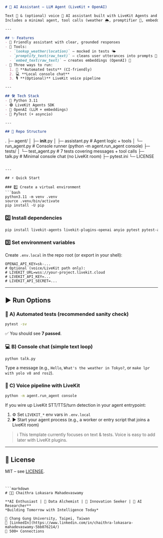 

```markdown
# 🤖 AI Assistant – LLM Agent (LiveKit + OpenAI)

Text 💬 & (optional) voice 🎤 AI assistant built with LiveKit Agents and OpenAI.  
Includes a minimal agent, tool calls (weather 🌦️, promptifier 📝, embeddings 🧩), a CLI chat 💻, and full test harness ✅.

---

## ✨ Features
- 🤝 Friendly assistant with clear, grounded responses
- 🔧 Tools:
  - `lookup_weather(location)` – mocked in tests 🌤️
  - `promptify_text(raw_text)` – cleans user utterances into prompts 📝
  - `embed_text(raw_text)` – creates embeddings (OpenAI) 🧠
- 🚀 Three ways to run:
  1. 🧪 **Automated tests** (CI-friendly)
  2. 💻 **Local console chat**
  3. 🎙️ **(Optional)** LiveKit voice pipeline

---

## 🛠️ Tech Stack
- 🐍 Python 3.11
- 🟣 LiveKit Agents SDK
- 🔑 OpenAI (LLM + embeddings)
- 🧪 PyTest (+ asyncio)

---

## 📂 Repo Structure
```

.
├─ agent/
│  ├─ **init**.py
│  ├─ assistant.py        # Agent logic + tools
│  └─ run\_agent.py        # Console runner (python -m agent.run\_agent console)
├─ tests/
│  └─ test\_agent.py       # 7 tests covering messages + tool calls
├─ talk.py                # Minimal console chat (no LiveKit room)
├─ pytest.ini
└─ LICENSE

````

---

## ⚡ Quick Start

### 1️⃣ Create a virtual environment
```bash
python3.11 -m venv .venv
source .venv/bin/activate
pip install -U pip
````

### 2️⃣ Install dependencies

```bash
pip install livekit-agents livekit-plugins-openai anyio pytest pytest-asyncio python-dotenv
```

### 3️⃣ Set environment variables

Create `.env.local` in the repo root (or export in your shell):

```
OPENAI_API_KEY=sk-...
# Optional (voice/LiveKit path only):
# LIVEKIT_URL=wss://your-project.livekit.cloud
# LIVEKIT_API_KEY=...
# LIVEKIT_API_SECRET=...
```

---

## ▶️ Run Options

### 🧪 A) Automated tests (recommended sanity check)

```bash
pytest -sv
```

✅ You should see **7 passed**.

### 💻 B) Console chat (simple text loop)

```bash
python talk.py
```

Type a message (e.g., `Hello`, `What's the weather in Tokyo?`, or `make lpr with yolo v8 and ros2`).

### 🎤 C) Voice pipeline with LiveKit

```bash
python -m agent.run_agent console
```

If you wire up LiveKit STT/TTS/turn detection in your agent entrypoint:

1. ⚙️ Set `LIVEKIT_*` env vars in `.env.local`
2. ▶️ Start your agent process (e.g., a worker or entry script that joins a LiveKit room)

> ℹ️ This template currently focuses on text & tests. Voice is easy to add later with LiveKit plugins.

---

## 📜 License

MIT – see [LICENSE](./LICENSE).

```


```markdown
# 👩‍💻 Chaithra Lokasara Mahadevaswamy 

**AI Enthusiast | 🧠 Data Alchemist | 🚀 Innovation Seeker | 🌟 AI Researcher**  
*Building Tomorrow with Intelligence Today*

📍 Chang Gung University, Taipei, Taiwan  
🔗 [LinkedIn](https://www.linkedin.com/in/chaithra-lokasara-mahadevaswamy-5bb076214/)  
🤝 500+ Connections
```



